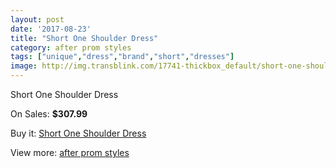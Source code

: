 ```yaml
---
layout: post
date: '2017-08-23'
title: "Short One Shoulder Dress"
category: after prom styles
tags: ["unique","dress","brand","short","dresses"]
image: http://img.transblink.com/17741-thickbox_default/short-one-shoulder-dress.jpg
---
```

Short One Shoulder Dress

On Sales: **$307.99**
<a href="https://www.transblink.com/en/after-prom-styles/5572-short-one-shoulder-dress.html"><amp-img layout="responsive" width="600" height="600" src="//img.transblink.com/17741-thickbox_default/short-one-shoulder-dress.jpg" alt="Short One Shoulder Dress 0" /></a>
<a href="https://www.transblink.com/en/after-prom-styles/5572-short-one-shoulder-dress.html"><amp-img layout="responsive" width="600" height="600" src="//img.transblink.com/17745-thickbox_default/short-one-shoulder-dress.jpg" alt="Short One Shoulder Dress 1" /></a>
<a href="https://www.transblink.com/en/after-prom-styles/5572-short-one-shoulder-dress.html"><amp-img layout="responsive" width="600" height="600" src="//img.transblink.com/17744-thickbox_default/short-one-shoulder-dress.jpg" alt="Short One Shoulder Dress 2" /></a>
<a href="https://www.transblink.com/en/after-prom-styles/5572-short-one-shoulder-dress.html"><amp-img layout="responsive" width="600" height="600" src="//img.transblink.com/17743-thickbox_default/short-one-shoulder-dress.jpg" alt="Short One Shoulder Dress 3" /></a>
<a href="https://www.transblink.com/en/after-prom-styles/5572-short-one-shoulder-dress.html"><amp-img layout="responsive" width="600" height="600" src="//img.transblink.com/17742-thickbox_default/short-one-shoulder-dress.jpg" alt="Short One Shoulder Dress 4" /></a>

Buy it: [Short One Shoulder Dress](https://www.transblink.com/en/after-prom-styles/5572-short-one-shoulder-dress.html "Short One Shoulder Dress")

View more: [after prom styles](https://www.transblink.com/en/55-after-prom-styles "after prom styles")